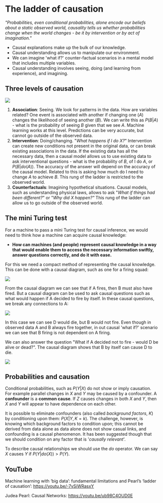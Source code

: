 # The ladder of causation

*"Probabilities, even conditional probabilities, alone encode our beliefs about a static observed world, causality tells us whether probabilities change when the world changes - be it by intervention or by act of imagination."*

* Causal explanations make up the bulk of our knowledge.
* Causal understanding allows us to manipulate our environment.
* We can imagine 'what if?' counter-factual scenarios in a mental model that includes multiple variables.
* Causal understanding involves seeing, doing (and learning from experience), and imagining.
## Three levels of causation

![](images/causal_ladder.png)

1. **Association**: Seeing. We look for patterns in the data. How are variables related? One event is associated with another if changing one ($A$) changes the likelihood of seeing another ($B$). We can write this as $P(B|A)$ - what is the probability of seeing $B$ given that we see $A$. Machine learning works at this level. Predictions can be very accurate, but cannot go outside of the observed data.
2. **Intervention**: Doing/changing. "*What happens if I do X?*" Intervention can create new conditions not present in the original data, or can break existing associations in the data. If the existing data has all the necessary data, then a causal model allows us to use existing data to ask interventional questions - what is the probability of $B$, of I do $A$, or $P(B|do(A))$. The accuracy of the answer will depend on the accuracy of the causal model. Related to this is asking how much do I need to change $A$ to achieve $B$. This rung of the ladder is restricted to the observed world.
3. **Counterfactuals**: Imagining hypothetical situations. Causal models, such as understanding physical laws, allows to ask "*What if things had been different?*" or "*Why did X happen?"* This rung of the ladder can allow us to go outside of the observed world.

## The mini Turing test
For a machine to pass a mini Turing test for causal inference, we would need to think how a machine can acquire causal knowledge:

* **How can machines (and people) represent causal knowledge in a way that would enable them to access the necessary information swiftly, answer questions correctly, and do it with ease.**

For this we need a compact method of representing the causal knowledge. This can be done with a causal diagram, such as one for a firing squad:

![](images/firing_squad_1.png)

From the causal diagram we can see that if A fires, then B must also have fired. But a causal diagram can be used to ask causal questions such as what would happen if A decided to fire by itself. In these causal questions, we break any connections to A:

![](images/firing_squad_2.png)

In this case we can see D would die, but B would not fire. Even though in observed data A and B always fire together, in out causal 'what if?' scenario we can see that B firing is not dependent on A firing.

We can also answer the question "What if A decided not to fire - would D be alive or dead?". The causal diagram shows that B by itself can cause D to die.

![](images/firing_squad_3.png)

## Probabilities and causation

Conditional probabilities, such as $P(Y|X)$ do not show or imply causation. For example parallel changes in $X$ and $Y$ may be caused by a confounder. A **confounder** is a **common cause**. If $Z$ causes changes in both $X$ and $Y$, then $X$ and $Y$ will appear to have dependence on each other. 

It is possible to eliminate confounders (also called *background factors*, $K$) by conditioning upon them: $P(X|Y, K=k)$. The challenge, however, is knowing which background factors to condition upon; this cannot be derived from data alone as data alone does not show casual links, and confounding is a causal phenomenon. It has been suggested though that we should condition on any factor that is '*causally relevant*'.

To describe causal relationships we should use the *do* operator. We can say $X$ causes $Y$ if  $P(Y|do(X)) > P(Y)$.

## YouTube

Machine learning with ‘big data’: fundamental limitations and Pearl’s ‘ladder of causation’: https://youtu.be/-7vSiWRasxY

Judea Pearl: Causal Networks: https://youtu.be/ub98C4OUD0E

